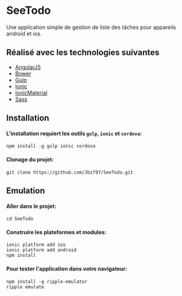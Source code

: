 # SeeTodo
Une application simple de gestion de liste des tâches pour appareils android et ios.


## Réalisé avec les technologies suivantes
- [AngularJS](https://angularjs.org/)
- [Bower](http://bower.io/)
- [Gulp](http://gulpjs.com/)
- [Ionic](http://ionicframework.com/)
- [IonicMaterial](http://http://ionicmaterial.com/)
- [Sass](http://sass-lang.com/)


## Installation

#### L'installation requiert les outils `gulp`, `ionic` et `cordova`:
```
npm install -g gulp ionic cordova
```

#### Clonage du projet:
```
git clone https://github.com/Jbz797/SeeTodo.git
```


## Emulation

#### Aller dans le projet:
```
cd SeeTodo
```

#### Construire les plateformes et modules:
```
ionic platform add ios
ionic platform add android
npm install
```
#### Pour tester l'application dans votre navigateur:
```
npm install -g ripple-emulator
ripple emulate
```
